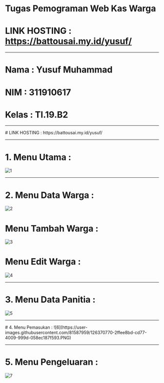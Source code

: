 # Tugas Pemograman Web Kas Warga

# LINK HOSTING : https://battousai.my.id/yusuf/

<hr>

# Nama  : Yusuf Muhammad    
# NIM   : 311910617
# Kelas : TI.19.B2

<hr>
# LINK HOSTING : https://battousai.my.id/yusuf/

<hr>

# 1. Menu Utama :
![1](https://user-images.githubusercontent.com/81587959/126370448-95892b78-8ed8-4a94-8f0b-ee61b74586c6.PNG)

<hr>

# 2. Menu Data Warga :
![2](https://user-images.githubusercontent.com/81587959/126370553-f9b3bec6-5f0c-46ad-b6fa-0a33cb7229a0.PNG)

# Menu Tambah Warga :
![3](https://user-images.githubusercontent.com/81587959/126370593-c3c642b8-6559-4b4d-a4ba-bc55e454bb72.PNG)

# Menu Edit Warga :
![4](https://user-images.githubusercontent.com/81587959/126370622-dab9d70f-e782-4162-bae6-f9fd70ad40de.PNG)

<hr>

# 3. Menu Data Panitia :
![5](https://user-images.githubusercontent.com/81587959/126370685-ec092ba2-6f83-4d2b-8e2c-5e3b17147792.PNG)

<hr>
# 4. Menu Pemasukan :
![6](https://user-images.githubusercontent.com/81587959/126370770-2ffee8bd-cd77-4009-999d-058ec187f593.PNG)

<hr>

# 5. Menu Pengeluaran :
![7](https://user-images.githubusercontent.com/81587959/126370808-f47cf3ed-3754-48bf-bf24-8e1de385e6fe.PNG)








